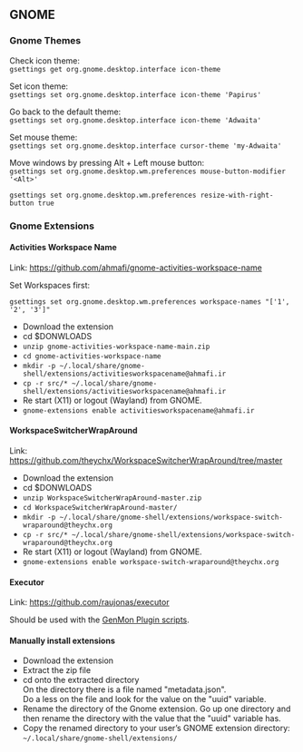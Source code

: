 ## GNOME

### Gnome Themes

Check icon theme:  
`gsettings get org.gnome.desktop.interface icon-theme`

Set icon theme:  
`gsettings set org.gnome.desktop.interface icon-theme 'Papirus'`

Go back to the default theme:  
`gsettings set org.gnome.desktop.interface icon-theme 'Adwaita'`

Set mouse theme:  
`gsettings set org.gnome.desktop.interface cursor-theme 'my-Adwaita'`

Move windows by pressing Alt + Left mouse button:   
`gsettings set org.gnome.desktop.wm.preferences mouse-button-modifier '<Alt>'`

`gsettings set org.gnome.desktop.wm.preferences resize-with-right-button true`


### Gnome Extensions

#### Activities Workspace Name

Link: https://github.com/ahmafi/gnome-activities-workspace-name

Set Workspaces first:
```
gsettings set org.gnome.desktop.wm.preferences workspace-names "['1', '2', '3']"
```
* Download the extension
* cd $DONWLOADS
* `unzip gnome-activities-workspace-name-main.zip`
* `cd gnome-activities-workspace-name`
* `mkdir -p ~/.local/share/gnome-shell/extensions/activitiesworkspacename@ahmafi.ir`
* `cp -r src/* ~/.local/share/gnome-shell/extensions/activitiesworkspacename@ahmafi.ir`
* Re start (X11) or logout (Wayland) from GNOME.
* `gnome-extensions enable activitiesworkspacename@ahmafi.ir`


#### WorkspaceSwitcherWrapAround

Link: https://github.com/theychx/WorkspaceSwitcherWrapAround/tree/master

* Download the extension
* cd $DONWLOADS
* `unzip WorkspaceSwitcherWrapAround-master.zip`
* `cd WorkspaceSwitcherWrapAround-master/`
* `mkdir -p ~/.local/share/gnome-shell/extensions/workspace-switch-wraparound@theychx.org`
* `cp -r src/* ~/.local/share/gnome-shell/extensions/workspace-switch-wraparound@theychx.org`
* Re start (X11) or logout (Wayland) from GNOME.
* `gnome-extensions enable workspace-switch-wraparound@theychx.org`

#### Executor

Link: https://github.com/raujonas/executor

Should be used with the [GenMon Plugin scripts](https://github.com/eam-00/Util-scripts/tree/master/Genmon).


#### Manually install extensions

- Download the extension
- Extract the zip file
- cd onto the extracted directory   
  On the directory there is a file named "metadata.json".  
  Do a less on the file and look for the value on the "uuid" variable.
- Rename the directory of the Gnome extension.
  Go up one directory and then rename the directory with the value that the "uuid" variable has.
- Copy the renamed directory to your user’s GNOME extension directory:  
``~/.local/share/gnome-shell/extensions/``

